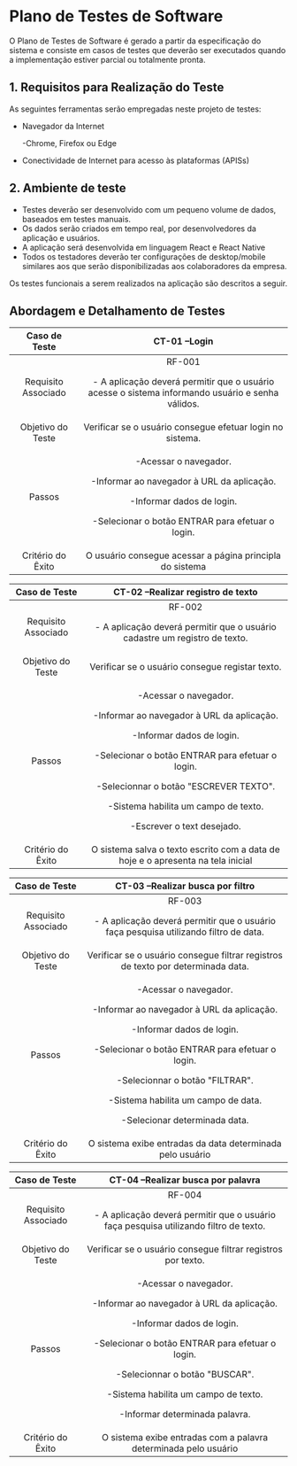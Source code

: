 # Plano de Testes de Software

O Plano de Testes de Software é gerado a partir da especificação do sistema e consiste em casos de testes que deverão ser executados quando a implementação estiver parcial ou totalmente pronta.

##  1. Requisitos para Realização do Teste

As seguintes ferramentas serão empregadas neste projeto de testes:

- Navegador da Internet <p>-Chrome, Firefox ou Edge
- Conectividade de Internet para acesso às plataformas (APISs)

##  2. Ambiente de teste

- Testes deverão ser desenvolvido com um pequeno volume de dados, baseados em testes manuais.
- Os dados serão criados em tempo real, por desenvolvedores da aplicação e usuários.
- A aplicação será desenvolvida em linguagem React e React Native
- Todos os testadores deverão ter configurações de desktop/mobile similares aos que serão disponibilizadas aos colaboradores da empresa.

Os testes funcionais a serem realizados na aplicação são descritos a seguir.

## Abordagem e Detalhamento de Testes

|**Caso de Teste**|**CT-01 –Login**|
| :-: | :-: |
|Requisito Associado|RF-001 <p> - A aplicação deverá permitir que o usuário acesse o sistema informando usuário e senha válidos.|
|Objetivo do Teste|Verificar se o usuário consegue efetuar login no sistema.|
|Passos|<p>-Acessar o navegador.<p>-Informar ao navegador à URL da aplicação.<p>-Informar dados de login.<p>-Selecionar o botão ENTRAR para efetuar o login.|
|Critério do Êxito| O usuário consegue acessar a página principla do sistema|


|**Caso de Teste**|**CT-02 –Realizar registro de texto**|
| :-: | :-: |
|Requisito Associado|RF-002 <p> - A aplicação deverá permitir que o usuário cadastre um registro de texto.|
|Objetivo do Teste|Verificar se o usuário consegue registar texto.|
|Passos|<p>-Acessar o navegador.<p>-Informar ao navegador à URL da aplicação.<p>-Informar dados de login.<p>-Selecionar o botão ENTRAR para efetuar o login.<p>-Selecionnar o botão "ESCREVER TEXTO".<p>-Sistema habilita um campo de texto.<p>-Escrever o text desejado.|
|Critério do Êxito| O sistema salva o texto escrito com a data de hoje e o apresenta na tela inicial|

|**Caso de Teste**|**CT-03 –Realizar busca por filtro**|
| :-: | :-: |
|Requisito Associado|RF-003 <p> - A aplicação deverá permitir que o usuário faça pesquisa utilizando filtro de data.|
|Objetivo do Teste|Verificar se o usuário consegue filtrar registros de texto por determinada data.|
|Passos|<p>-Acessar o navegador.<p>-Informar ao navegador à URL da aplicação.<p>-Informar dados de login.<p>-Selecionar o botão ENTRAR para efetuar o login.<p>-Selecionnar o botão "FILTRAR".<p>-Sistema habilita um campo de data.<p>-Selecionar determinada data.|
|Critério do Êxito| O sistema exibe entradas da data determinada pelo usuário|

|**Caso de Teste**|**CT-04 –Realizar busca por palavra**|
| :-: | :-: |
|Requisito Associado|RF-004 <p> - A aplicação deverá permitir que o usuário faça pesquisa utilizando filtro de texto.|
|Objetivo do Teste|Verificar se o usuário consegue filtrar registros por texto.|
|Passos|<p>-Acessar o navegador.<p>-Informar ao navegador à URL da aplicação.<p>-Informar dados de login.<p>-Selecionar o botão ENTRAR para efetuar o login.<p>-Selecionnar o botão "BUSCAR".<p>-Sistema habilita um campo de texto.<p>-Informar determinada palavra.|
|Critério do Êxito| O sistema exibe entradas com a palavra determinada pelo usuário|
